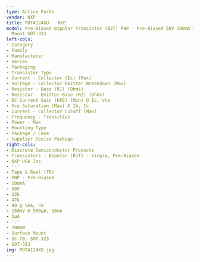 ```yaml
---
type: Active Parts
vendor: NXP
title: PDTA124XU　　NXP
model: Pre-Biased Bipolar Transistor (BJT) PNP - Pre-Biased 50V 100mA 200mW Surface
  Mount SOT-323
left-cols:
- Category
- Family
- Manufacturer
- Series
- Packaging 
- Transistor Type
- Current - Collector (Ic) (Max)
- Voltage - Collector Emitter Breakdown (Max)
- Resistor - Base (R1) (Ohms)
- Resistor - Emitter Base (R2) (Ohms)
- DC Current Gain (hFE) (Min) @ Ic, Vce
- Vce Saturation (Max) @ Ib, Ic
- Current - Collector Cutoff (Max)
- Frequency - Transition
- Power - Max
- Mounting Type
- Package / Case
- Supplier Device Package
right-cols:
- Discrete Semiconductor Products
- Transistors - Bipolar (BJT) - Single, Pre-Biased
- NXP USA Inc.
- '-'
- Tape & Reel (TR) 
- PNP - Pre-Biased
- 100mA
- 50V
- 22k
- 47k
- 80 @ 5mA, 5V
- 150mV @ 500µA, 10mA
- 1µA
- '-'
- 200mW
- Surface Mount
- SC-70, SOT-323
- SOT-323
img: PDTA124XU.jpg
---
```

